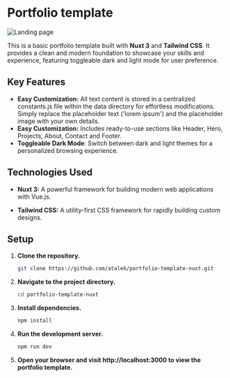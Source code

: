 # Portfolio template

![Landing page](https://res.cloudinary.com/dkofkuquf/image/upload/v1715871041/nuxtshop/dl2mfhs5qc0vw5y3k1wx.png)

This is a basic portfolio template built with **Nuxt 3** and **Tailwind CSS**. It provides
a clean and modern foundation to showcase your skills and experience, featuring toggleable
dark and light mode for user preference.

## Key Features

- **Easy Customization:** All text content is stored in a centralized constants.js file
  within the data directory for effortless modifications. Simply replace the placeholder
  text ('lorem ipsum') and the placeholder image with your own details.
- **Easy Customization:** Includes ready-to-use sections like Header, Hero, Projects,
  About, Contact and Footer.
- **Toggleable Dark Mode**: Switch between dark and light themes for a personalized
  browsing experience.

## Technologies Used

- **Nuxt 3:** A powerful framework for building modern web applications with Vue.js.

- **Tailwind CSS:** A utility-first CSS framework for rapidly building custom designs.

## Setup

1. **Clone the repository.**

   ```bash
   git clone https://github.com/atalek/portfolio-template-nuxt.git

   ```

2. **Navigate to the project directory.**

   ```bash
   cd portfolio-template-nuxt

   ```

3. **Install dependencies.**

   ```bash
   npm install

   ```

4. **Run the development server.**

   ```bash
   npm run dev

   ```

5. **Open your browser and visit http://localhost:3000 to view the portfolio template.**
